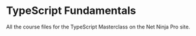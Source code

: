 # TypeScript Fundamentals
All the course files for the TypeScript Masterclass on the Net Ninja Pro site.
